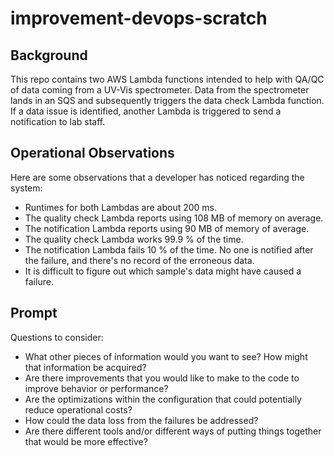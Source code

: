 # improvement-devops-scratch

## Background

This repo contains two AWS Lambda functions intended to help with QA/QC of data coming
from a UV-Vis spectrometer. Data from the spectrometer lands in an SQS and
subsequently triggers the data check Lambda function. If a data issue is
identified, another Lambda is triggered to send a notification to lab staff.

## Operational Observations

Here are some observations that a developer has noticed regarding the system:

* Runtimes for both Lambdas are about 200 ms. 
* The quality check Lambda reports using 108 MB of memory on average.
* The notification Lambda reports using 90 MB of memory of average.
* The quality check Lambda works 99.9 % of the time.
* The notification Lambda fails 10 % of the time. No one is notified after the 
failure, and there's no record of the erroneous data.
* It is difficult to figure out which sample's data might have caused a failure.


## Prompt

Questions to consider:

* What other pieces of information would you want to see? How might that information be acquired?
* Are there improvements that you would like to make to the code to improve behavior or performance?
* Are the optimizations within the configuration that could potentially reduce operational costs?
* How could the data loss from the failures be addressed? 
* Are there different tools and/or different ways of putting things together that would be more effective?
